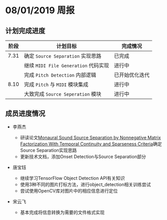 # 08/01/2019 周报  

## 计划完成进度  
|阶段|计划目标|完成情况|  
|--|--|--|  
|7.31|确定 `Source Separation` 实现思路|已完成|  
||继续 `MIDI File Generation` 代码实现|进行中|  
||完成 `Pitch Detection` 内部逻辑|已开始优化迭代|  
|8.10|完成 `Pitch` 与 `MIDI` 模块集成|进行中|  
||大致完成 `Source Seperation` 模块|进行中|  

## 成员进度情况  
- 李燕杰  
  - 研读论文[Monaural Sound Source Separation by Nonnegative Matrix Factorization With Temporal Continuity and Sparseness Criteria](http://www.cs.tut.fi/sgn/arg/music/tuomasv/virtanen_taslp2007.pdf)确定Source Separation实现思路  
  - 更新技术文档，添加Onset Detection与Source Separation部分  

- 唐宝钰  
  - 继续学习TensorFlow Object Detection API有关知识  
  - 使用3种不同的图片打标方法，进行object_detection相关训练尝试  
  - 尝试使用OpenCV库对图片中的相应信息进行定位  

- 宋云飞  
  - 基本完成将信息转换为需要的文件格式实现  
